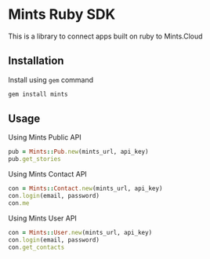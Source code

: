 # Mints Ruby SDK

This is a library to connect apps built on ruby to Mints.Cloud

## Installation

Install using `gem` command
```bash
gem install mints
```

## Usage
Using Mints Public API
```ruby
pub = Mints::Pub.new(mints_url, api_key)
pub.get_stories
```

Using Mints Contact API
```ruby
con = Mints::Contact.new(mints_url, api_key)
con.login(email, password)
con.me
```

Using Mints User API
```ruby
con = Mints::User.new(mints_url, api_key)
con.login(email, password)
con.get_contacts
```
